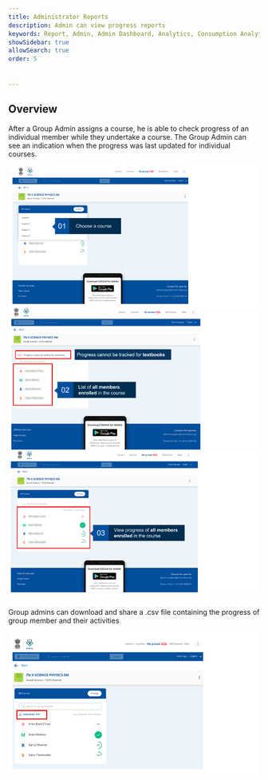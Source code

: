 ```yaml
---
title: Administrator Reports
description: Admin can view progress reports
keywords: Report, Admin, Admin Dashboard, Analytics, Consumption Analytics, Creation Analytics, State admin, report viewer
showSidebar: true
allowSearch: true
order: 5


---
```


## Overview

After a Group Admin assigns a course, he is able to check progress of an individual member while they undertake a course. The Group Admin can see an indication when the progress was last updated for individual courses.

<table>
  <tr>
  </tr> 
    <tr>
   <img src="../images/groups/individual-progress/choosecourse.png">
    </tr>
     <tr>
     <img src="../images/groups/individual-progress/allmembers.png">
    </tr>
    <tr>
  <img src="../images/groups/individual-progress/individualprogress.png">
        </tr>
</table>

Group admins can download and share a .csv file containing the progress of group member and their activities 

  <img src="../images/groups/individual-progress/downloadcsv.png">
       